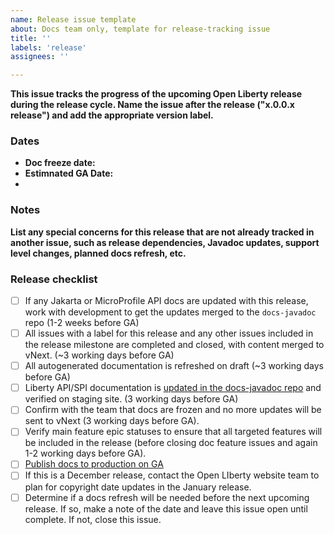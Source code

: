 ```yaml
---
name: Release issue template
about: Docs team only, template for release-tracking issue
title: ''
labels: 'release'
assignees: ''

---
```


**This issue tracks the progress of the upcoming Open Liberty release during the release cycle. Name the issue after the release ("x.0.0.x release") and add the appropriate version label.**

### Dates

- **Doc freeze date:** 
- **Estimnated GA Date:** 
- 
### Notes
**List any special concerns for this release that are not already tracked in another issue, such as release dependencies, Javadoc updates, support level changes, planned docs refresh, etc.**

### Release checklist
- [ ] If any Jakarta or MicroProfile API docs are updated with this release, work with development to get the updates merged to the `docs-javadoc` repo (1-2 weeks before GA)
- [ ] All issues with a label for this release and any other issues included in the release milestone are completed and closed, with content merged to vNext. (~3 working days before GA)
- [ ] All autogenerated documentation is refreshed on draft (~3 working days before GA)
- [ ] Liberty API/SPI documentation is [updated in the docs-javadoc repo](https://github.com/OpenLiberty/docs-javadoc#preparing-open-liberty-api-and-spi-javadoc-files-for-publication) and verified on staging site. (3 working days before GA)
- [ ] Confirm with the team that docs are frozen and no more updates will be sent to vNext (3 working days before GA).
- [ ] Verify main feature epic statuses to ensure that all targeted features will be included in the release (before closing doc feature issues and again 1-2 working days before GA).
- [ ] [Publish docs to production on GA](https://github.com/OpenLiberty/docs-playbook#publishing-a-new-release-of-open-liberty-docs)
- [ ] If this is a December release, contact the Open LIberty website team to plan for copyright date updates in the January release.
- [ ] Determine if a docs refresh will be needed before the next upcoming release. If so, make a note of the date and leave this issue open until complete. If not, close this issue. 
